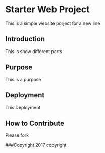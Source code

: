 
# Starter Web Project

This is a simple website porject for 
a new line
## Introduction

This is show different parts
## Purpose

This is a purpose
## Deployment
This Deployment
## How to Contribute
Please fork

###Copyright
2017 copyright